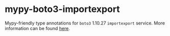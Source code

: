 # mypy-boto3-importexport

Mypy-friendly type annotations for `boto3` 1.10.27 `importexport` service.
More information can be found [here](https://github.com/vemel/mypy_boto3).
